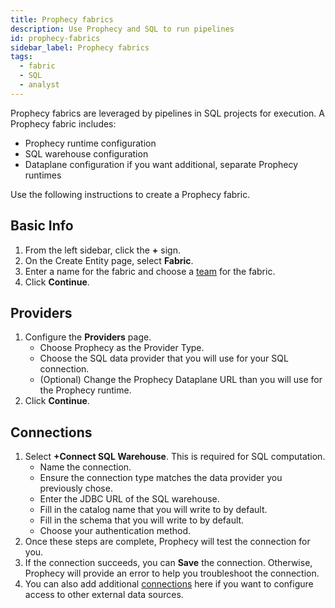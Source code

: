```yaml
---
title: Prophecy fabrics
description: Use Prophecy and SQL to run pipelines
id: prophecy-fabrics
sidebar_label: Prophecy fabrics
tags:
  - fabric
  - SQL
  - analyst
---
```


Prophecy fabrics are leveraged by pipelines in SQL projects for execution. A Prophecy fabric includes:

- Prophecy runtime configuration
- SQL warehouse configuration
- Dataplane configuration if you want additional, separate Prophecy runtimes

Use the following instructions to create a Prophecy fabric.

## Basic Info

1. From the left sidebar, click the **+** sign.
1. On the Create Entity page, select **Fabric**.
1. Enter a name for the fabric and choose a [team](docs/administration/teams-users/teamuser.md) for the fabric.
1. Click **Continue**.

## Providers

1. Configure the **Providers** page.
   - Choose Prophecy as the Provider Type.
   - Choose the SQL data provider that you will use for your SQL connection.
   - (Optional) Change the Prophecy Dataplane URL than you will use for the Prophecy runtime.
1. Click **Continue**.

## Connections

1. Select **+Connect SQL Warehouse**. This is required for SQL computation.
   - Name the connection.
   - Ensure the connection type matches the data provider you previously chose.
   - Enter the JDBC URL of the SQL warehouse.
   - Fill in the catalog name that you will write to by default.
   - Fill in the schema that you will write to by default.
   - Choose your authentication method.
1. Once these steps are complete, Prophecy will test the connection for you.
1. If the connection succeeds, you can **Save** the connection. Otherwise, Prophecy will provide an error to help you troubleshoot the connection.
1. You can also add additional [connections](./connections) here if you want to configure access to other external data sources.
